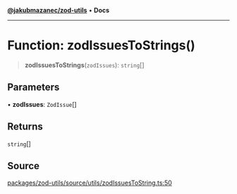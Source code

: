 [**@jakubmazanec/zod-utils**](../README.md) • **Docs**

---

# Function: zodIssuesToStrings()

> **zodIssuesToStrings**(`zodIssues`): `string`[]

## Parameters

• **zodIssues**: `ZodIssue`[]

## Returns

`string`[]

## Source

[packages/zod-utils/source/utils/zodIssuesToString.ts:50](https://github.com/jakubmazanec/tools/blob/2f8bfe433bf76006231c1e3b5197238029672b8c/packages/zod-utils/source/utils/zodIssuesToString.ts#L50)
